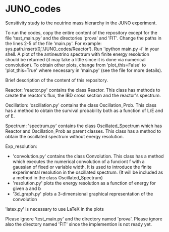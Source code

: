 # JUNO_codes
 
Sensitivity study to the neutrino mass hierarchy in the JUNO experiment.

To run the codes, copy the entire content of the repository except for the file 'test_main.py' and the directories 'prova' and 'FIT'.
Change the paths in the lines 2-5 of the file 'main.py'. For example: sys.path.insert(0,'<yourpath>/JUNO_codes/Reactor').
Run 'ipython main.py -i' in your shell. 
A plot of the antineutrino spectrum with finite energy resolution should be returned (it may take a little since it is done via numerical convolution).
To obtain other plots, change from 'plot_this=False' to 'plot_this=True' where necessary in 'main.py' (see the file for more details).



Brief description of the content of this repository.

Reactor: 
'reactor.py' contains the class Reactor.
This class has methods to create the reactor's flux, the IBD cross section and the reactor's spectrum.

Oscillation: 
'oscillation.py' contains the class Oscillation_Prob.
This class has a method to obtain the survival probability both as a function of L/E and of E.

Spectrum: 
'spectrum.py' contains the class Oscillated_Spectrum which has Reactor and Oscillation_Prob as parent classes.
This class has a method to obtain the oscillated spectrum without energy resolution.

Exp_resolution: 
- 'convolution.py' contains the class Convolution.
This class has a method which executes the numerical convolution of a funciont f with a gaussian of fixed or variable width.
It is used to introduce the finite experimental resolution in the oscillated spectrum.
(It will be included as a method in the class Oscillated_Spectrum)
- 'resolution.py' plots the energy resolution as a function of energy for given a and b
- '3d_graph.py' plots a 3-dimensional graphical representation of the convolution

'latex.py' is necessary to use LaTeX in the plots

Please ignore 'test_main.py' and the directory named 'prova'.
Please ignore also the directory named 'FIT' since the implemention is not ready yet.


